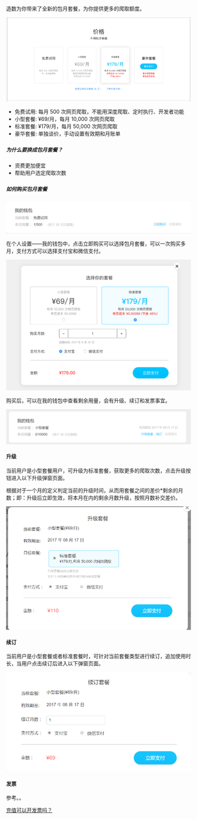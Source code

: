 造数为你带来了全新的包月套餐，为你提供更多的爬取额度。

![](/assets/babddf8a-8238-4a4a-980a-5021115a8405.png)

* 免费试用: 每月 500 次网页爬取，不能用深度爬取、定时执行、开发者功能
* 小型套餐: ¥69/月，每月 10,000 次网页爬取
* 标准套餐: ¥179/月，每月 50,000 次网页爬取
* 豪华套餐: 单独谈价，手动设置有效期和月账单

##### 

##### 为什么要换成包月套餐？

* 资费更加便宜
* 帮助用户选定爬取次数

##### 

##### 如何购买包月套餐

![](/assets/微信截图_20170718102042.png)

在个人设置——我的钱包中，点击立即购买可以选择包月套餐，可以一次购买多月，支付方式可以选择支付宝和微信支付。

![](/assets/impo333rt.png)

购买后，可以在我的钱包中查看剩余用量，会有升级、续订和发票事宜。

![](/assets/微信截图_20170718181023.png)

#### 升级

当前用户是小型套餐用户，可升级为标准套餐，获取更多的爬取次数，点击升级按钮进入以下升级弹窗页面。

根据对于一个月的定义判定当前的升级时间，从而用套餐之间的差价\*剩余的月数；即：升级后立即生效，将本月在内的剩余月数升级，按照月数补交差价。

![](/assets/11.png)

#### 续订

当前用户是小型套餐或者标准套餐时，可针对当前套餐类型进行续订，追加使用时长，当用户点击续订后进入以下弹窗页面。

![](/assets/微信截图_20170718190218.png)

#### 发票

参考。。

[充值可以开发票吗？](https://www.gitbook.com/book/zaoshu/helpcenter/edit#)

